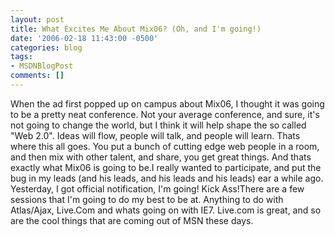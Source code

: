 ```yaml
---
layout: post
title: What Excites Me About Mix06? (Oh, and I'm going!)
date: '2006-02-18 11:43:00 -0500'
categories: blog
tags:
- MSDNBlogPost
comments: []
---
```


When the ad first popped up on campus about Mix06, I thought it was going to be a pretty neat conference.  Not your average conference, and sure, it's not going to change the world, but I think it will help shape the so called "Web 2.0".  Ideas will flow, people will talk, and people will learn.  Thats where this all goes.  You put a bunch of cutting edge web people in a room, and then mix with other talent, and share, you get great things.  And thats exactly what Mix06 is going to be.I really wanted to participate, and put the bug in my leads (and his leads, and his leads and his leads) ear a while ago.  Yesterday, I got official notification, I'm going!  Kick Ass!There are a few sessions that I'm going to do my best to be at.  Anything to do with Atlas/Ajax, Live.Com and whats going on with IE7.  Live.com is great, and so are the cool things that are coming out of MSN these days.